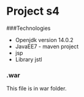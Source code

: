 # Project s4

###Technologies
* Openjdk  version 14.0.2
* JavaEE7 - maven project
* jsp
* Library jstl

### .war
This file is in war folder.

